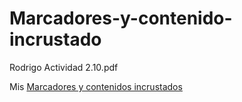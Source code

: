 # Marcadores-y-contenido-incrustado
Rodrigo Actividad 2.10.pdf

Mis [Marcadores y contenidos incrustados](http://127.0.0.1:5500/Marcadores%20y%20contenido%20incrustado.html)
